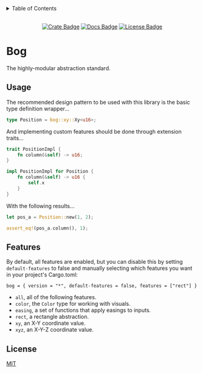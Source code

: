 <details>
<summary>Table of Contents</summary>

- [Bog](#bog)
  - [Usage](#usage)
  - [Features](#features)
  - [License](#license)

</details>

<!-- cargo-rdme start -->

<div align="center">

<br>[![Crate Badge]][Crate] [![Docs Badge]][Docs] [![License Badge]](./LICENSE)

</div>

# Bog

The highly-modular abstraction standard.

## Usage

The recommended design pattern to be used with this library is the basic type definition wrapper...

```rust
type Position = bog::xy::Xy<u16>;
```

And implementing custom features should be done through extension traits...

```rust
trait PositionImpl {
    fn column(&self) -> u16;
}

impl PositionImpl for Position {
    fn column(&self) -> u16 {
        self.x
    }
}
```

With the following results...

```rust
let pos_a = Position::new(1, 2);

assert_eq!(pos_a.column(), 1);
```

## Features

By default, all features are enabled, but you can disable this by setting `default-features` to false and manually selecting which features you want in your project's Cargo.toml:

```text
bog = { version = "*", default-features = false, features = ["rect"] }
```

- `all`, all of the following features.
- `color`, the `Color` type for working with visuals.
- `easing`, a set of functions that apply easings to inputs.
- `rect`, a rectangle abstraction.
- `xy`, an X-Y coordinate value.
- `xyz`, an X-Y-Z coordinate value.

## License

[MIT](./LICENSE)

[Crate]: https://crates.io/crates/bog
[Crate Badge]: https://img.shields.io/crates/v/bog?logo=rust&style=flat-square&logoColor=E05D44&color=E05D44
[Docs Badge]: https://img.shields.io/docsrs/bog?logo=rust&style=flat-square&logoColor=E05D44
[Docs]: https://docs.rs/bog
[License Badge]: https://img.shields.io/crates/l/bog?style=flat-square&color=1370D3
